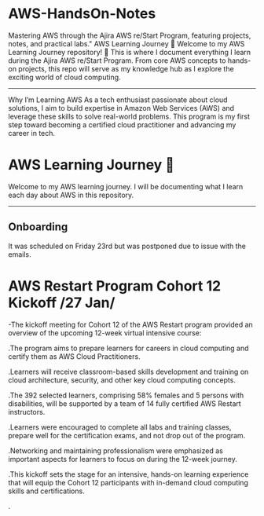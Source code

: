 # AWS-HandsOn-Notes
Mastering AWS through the Ajira AWS re/Start Program, featuring projects, notes, and practical labs."
AWS Learning Journey 🚀
Welcome to my AWS Learning Journey repository! 🌟 This is where I document everything I learn during the Ajira AWS re/Start Program. From core AWS concepts to hands-on projects, this repo will serve as my knowledge hub as I explore the exciting world of cloud computing.

---

Why I’m Learning AWS
As a tech enthusiast passionate about cloud solutions, I aim to build expertise in Amazon Web Services (AWS) and leverage these skills to solve real-world problems. This program is my first step toward becoming a certified cloud practitioner and advancing my career in tech.

# AWS Learning Journey 🚀

Welcome to my AWS learning journey. I will be documenting what I learn each day about AWS in this repository.

---
## Onboarding

It was scheduled on Friday 23rd but was postponed due to issue with the emails.

# AWS Restart Program Cohort 12 Kickoff /27 Jan/
-The kickoff meeting for Cohort 12 of the AWS Restart program provided an overview of the upcoming 12-week virtual intensive course:

.The program aims to prepare learners for careers in cloud computing and certify them as AWS Cloud Practitioners.

.Learners will receive classroom-based skills development and training on cloud architecture, security, and other key cloud computing concepts.

.The 392 selected learners, comprising 58% females and 5 persons with disabilities, will be supported by a team of 14 fully certified AWS Restart instructors.

.Learners were encouraged to complete all labs and training classes, prepare well for the certification exams, and not drop out of the program.

.Networking and maintaining professionalism were emphasized as important aspects for learners to focus on during the 12-week journey.

.This kickoff sets the stage for an intensive, hands-on learning experience that will equip the Cohort 12 participants with in-demand cloud computing skills and certifications.

.
